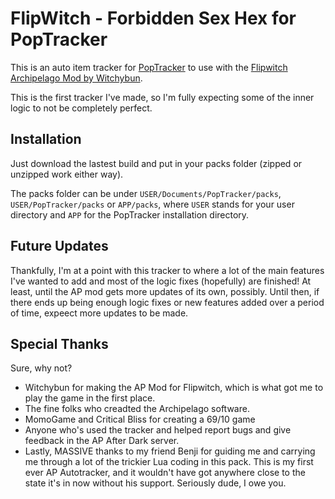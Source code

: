 # FlipWitch - Forbidden Sex Hex for PopTracker

This is an auto item tracker for [PopTracker](https://github.com/black-sliver/PopTracker/releases) to use with the [Flipwitch Archipelago Mod by Witchybun](https://github.com/Witchybun/FlipwitchAPClient).

This is the first tracker I've made, so I'm fully expecting some of the inner logic to not be completely perfect.

## Installation

Just download the lastest build and put in your packs folder (zipped or unzipped work either way).

The packs folder can be under `USER/Documents/PopTracker/packs`, `USER/PopTracker/packs` or `APP/packs`, where `USER` stands for your user directory and `APP` for the PopTracker installation directory.

## Future Updates

Thankfully, I'm at a point with this tracker to where a lot of the main features I've wanted to add and most of the logic fixes (hopefully) are finished! At least, until the AP mod gets more updates of its own, possibly. Until then, if there ends up being enough logic fixes or new features added over a period of time, expeect more updates to be made.

## Special Thanks

Sure, why not?
* Witchybun for making the AP Mod for Flipwitch, which is what got me to play the game in the first place. 
* The fine folks who creadted the Archipelago software.
* MomoGame and Critical Bliss for creating a 69/10 game
* Anyone who's used the tracker and helped report bugs and give feedback in the AP After Dark server.
* Lastly, MASSIVE thanks to my friend Benji for guiding me and carrying me through a lot of the trickier Lua coding in this pack. This is my first ever AP Autotracker, and it wouldn't have got anywhere close to the state it's in now without his support. Seriously dude, I owe you.